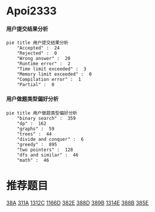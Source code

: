 # Apoi2333

<!-- tabs:start -->



#### **用户提交结果分析**

```mermaid
pie title 用户提交结果分析
    "Accepted" :  24
    "Rejected" :  0
    "Wrong answer" :  20
    "Runtime error" :  2
    "Time limit exceeded" :  3
    "Memory limit exceeded" :  0
    "Compilation error" :  1
    "Partial" :  0
```

#### **用户做题类型偏好分析**

```mermaid
pie title 用户做题类型偏好分析
    "binary search" :  359
    "dp" :  162
    "graphs" :  59
    "trees" :  44
    "divide and conquer" :  6
    "greedy" :  895
    "two pointers" :  128
    "dfs and similar" :  46
    "math" :  46
```



<!-- tabs:end -->
# 推荐题目
[38A](https://codeforces.com/contest/38/problem/A)
[311A](https://codeforces.com/contest/311/problem/A)
[1312C](https://codeforces.com/contest/1312/problem/C)
[1166D](https://codeforces.com/contest/1166/problem/D)
[382E](https://codeforces.com/contest/382/problem/E)
[388D](https://codeforces.com/contest/388/problem/D)
[389B](https://codeforces.com/contest/389/problem/B)
[1314E](https://codeforces.com/contest/1314/problem/E)
[388B](https://codeforces.com/contest/388/problem/B)
[385E](https://codeforces.com/contest/385/problem/E)

